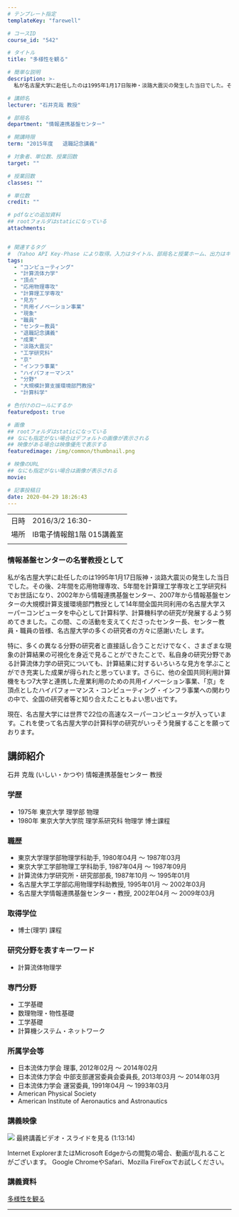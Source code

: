 ```yaml
---
# テンプレート指定
templateKey: "farewell"

# コースID
course_id: "542"

# タイトル
title: "多様性を観る"

# 簡単な説明
description: >-
  私が名古屋大学に赴任したのは1995年1月17日阪神・淡路大震災の発生した当日でした。その後、2年間を応用物理専攻、5年間を計算理工学専攻と工学研究科でお世話になり、2002年から情報連携基盤センター、2007年から情報基盤センターの大規模計算支援環境部門教授として14年間全国共同利用の名古屋大学スーパーコンピュータを中心として計算科学、計算機科学の研究が発展するよう努めてきました。この間、こ ....

# 講師名
lecturer: "石井克哉 教授"

# 部局名
department: "情報連携基盤センター"

# 開講時限
term: "2015年度	退職記念講義"

# 対象者、単位数、授業回数
target: ""

# 授業回数
classes: ""

# 単位数
credit: ""

# pdfなどの追加資料
## rootフォルダはstaticになっている
attachments:


# 関連するタグ
# （Yahoo API Key-Phase により取得。入力はタイトル、部局名と授業ホーム、出力はキーフレーズ（tags））
tags:
  - "コンピューティング"
  - "計算流体力学"
  - "頂点"
  - "応用物理専攻"
  - "計算理工学専攻"
  - "見方"
  - "共用イノベーション事業"
  - "現象"
  - "職員"
  - "センター教員"
  - "退職記念講義"
  - "成果"
  - "淡路大震災"
  - "工学研究科"
  - "京"
  - "インフラ事業"
  - "ハイパフォーマンス"
  - "分野"
  - "大規模計算支援環境部門教授"
  - "計算科学"

# 色付けのロールにするか
featuredpost: true

# 画像
## rootフォルダはstaticになっている
## なにも指定がない場合はデフォルトの画像が表示される
## 映像がある場合は映像優先で表示する
featuredimage: /img/common/thumbnail.png

# 映像のURL
## なにも指定がない場合は画像が表示される
movie: 

# 記事投稿日
date: 2020-04-29 18:26:43
---
```


|   |   |
|---|---|
| 日時 | 2016/3/2  16:30- |
| 場所 | IB電子情報館1階 015講義室 |
|   |   |


### 情報基盤センターの名誉教授として

私が名古屋大学に赴任したのは1995年1月17日阪神・淡路大震災の発生した当日でした。その後、2年間を応用物理専攻、5年間を計算理工学専攻と工学研究科でお世話になり、2002年から情報連携基盤センター、2007年から情報基盤センターの大規模計算支援環境部門教授として14年間全国共同利用の名古屋大学スーパーコンピュータを中心として計算科学、計算機科学の研究が発展するよう努めてきました。この間、この活動を支えてくださったセンター長、センター教員・職員の皆様、名古屋大学の多くの研究者の方々に感謝いたし ます。

特に、多くの異なる分野の研究者と直接話し合うことだけでなく、さまざまな現象の計算結果の可視化を身近で見ることができたことで、私自身の研究分野である計算流体力学の研究についても、計算結果に対するいろいろな見方を学ぶことができ充実した成果が得られたと思っています。さらに、他の全国共同利用計算機をもつ7大学と連携した産業利用のための共用イノベーション事業、「京」を頂点としたハイパフォーマンス・コンピューティング・インフラ事業への関わりの中で、全国の研究者等と知り合えたこともよい思い出です。

現在、名古屋大学には世界で22位の高速なスーパーコンピュータが入っています。これを使って名古屋大学の計算科学の研究がいっそう発展することを願っております。


## 講師紹介

石井 克哉 (いしい・かつや) 情報連携基盤センター 教授

### 学歴

* 1975年 東京大学 理学部 物理
* 1980年 東京大学大学院 理学系研究科 物理学 博士課程

### 職歴

* 東京大学理学部物理学科助手, 1980年04月 ～ 1987年03月
* 東京大学工学部物理工学科助手, 1987年04月 ～ 1987年09月
* 計算流体力学研究所・研究部部長, 1987年10月 ～ 1995年01月
* 名古屋大学工学部応用物理学科助教授, 1995年01月 ～ 2002年03月
* 名古屋大学情報連携基盤センター・教授, 2002年04月 ～ 2009年03月

### 取得学位

* 博士(理学) 課程

### 研究分野を表すキーワード

* 計算流体物理学

### 専門分野

* 工学基礎
* 数理物理・物性基礎
* 工学基礎
* 計算機システム・ネットワーク

### 所属学会等

* 日本流体力学会 理事, 2012年02月 ～ 2014年02月
* 日本流体力学会 中部支部運営委員会委員長, 2013年03月 ～ 2014年03月
* 日本流体力学会 運営委員, 1991年04月 ～ 1993年03月
* American Physical Society
* American Institute of Aeronautics and Astronautics


### 講義映像

![](https://ocw.nagoya-u.jp/files/542/thumbnail.jpg) 
最終講義ビデオ・スライドを見る (1:13:14)

Internet ExplorerまたはMicrosoft Edgeからの閲覧の場合、動画が乱れることがございます。
Google ChromeやSafari、Mozilla FireFoxでお試しください。


### 講義資料

[多様性を観る](https://ocw.nagoya-u.jp/files/542/document.pdf) 

-----
